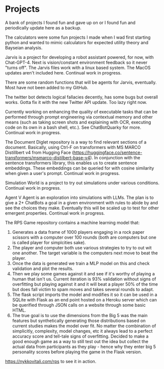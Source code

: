 # Projects
A bank of projects I found fun and gave up on or I found fun and periodically update here as a backup.


The calculators were some fun projects I made when I wad first starting python and wanted to mimic calculators for expected utility theory and Bayseian analysis. 

Jarvis is a project for developing a robot assistant powered, for now, with Chat-GPT-4. Next is vision/constant environment feedback so it never "turns off". The Jarvis files work with a linux based system. The MacOS updates aren't included here. Continual work in progress.

There are some random functions that will be agents for Jarvis, eventually. Most have not been added to my GitHub.

The twitter bot detects logical fallacies decently, has some bugs but overall works. Gotta fix it with the new Twitter API update. Too lazy right now.

Currently working on enhancing the quality of executable tasks that can be performed through prompt engineering via contextual memory and other means (such as taking screen shots and explaining with OCR, executing code on its own in a bash shell, etc.). See ChatBotQuarky for more. Continual work in progress.

The Document Diglet repository is a way to find relevant sections of a document. Basically, using Ctrl-F on transformers with MS MARCO Distillbert v4 from Hugging Face (https://huggingface.co/sentence-transformers/msmarco-distilbert-base-v4). In conjunction with the sentence transformers library, this enables us to create sentence embeddings. These embeddings can be queried for with cosine similarity when given a user's prompt. Continual work in progress.

Simulation World is a project to try out simulations under various conditions. Continual work in progress.

Agent V Agent is an exploration into simulations with LLMs. The plan is to give a 2+ ChatBots a goal in a given environment with rules to abide by and see the choices they make. Eventually this will be scaled up to test for other emergent properties. Continual work in progress.

The RPS Game repository contains a machine learning model that:
1) Generates a data frame of 1000 players engaging in a rock paper scissors with a computer over 100 rounds (both are computers but one is called player for simplcities sake).
2) The player and computer both use various strategies to try to out wit one another. The target variable is the computers next move to beat the player. 
3) Once the data is generated we train a MLP model on this and check validation and plot the results.
4) Then we play some games against it and see if it's worthy of playing a human that isn't us. Current iteration is 93% validation without signs of overfitting but playing against it and it will beat a player 50% of the time but does fall victim to spam moves and takes several rounds to adapt.
5) The flask script imports the model and modifies it so it can be used in a SQLite with Flask as an end point hosted on a Heroku server which can be querified through JSON calls on a website through some basic HTML.
6) The true goal is to use the dimensions from the Big 5 was the main features but synthetically generating those distributions based on current studies makes the model over fit. No matter the combination of simplicitly, complexity, model changes, etc it always lead to a perfect accuracy score and tell-tale signs of overfitting. Decided to make a good enough game as a way to still test out the idea but collect the actual data from participants as they play - hence why they enter big 5 personality scores before playing the game in the Flask version.

https://nykkovitali.com/rps to see it in action.
